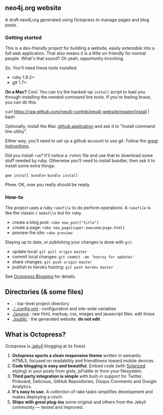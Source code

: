 ## neo4j.org website

A draft neo4j.org generated using Octopress to manage pages and blog posts.

### Getting started

This is a dev-friendly project for building a website, easily extensible
into a full web application. That also means it is a little un-friendly
for normal people. What's that sound? Oh yeah, opportunity knocking.

So. You'll need these tools installed:

* ruby 1.9.2+
* git 1.7+

**On a Mac?** Cool. You can try the hacked-up `install` script to lead you through installing
the needed command line tools. If you're feeling brave, you can do this:

  curl https://raw.github.com/neo4j-contrib/neo4j-website/master/install | bash

Optionally, install the Mac [github application](http://mac.github.com) and ask it to "Install command line utility".

Either way, you'll need to set up a github account to use git. Follow the [great instructions](https://help.github.com/articles/set-up-git).

Did you install `rvm`? It'll notice a .rvmrc file and use that to download some stuff needed by ruby.
Otherwise you'll need to install bundler, then ask it to install some extra things:

  `gem install bundler`
  `bundle install`

Phew. OK, now you really should be ready. 

### How-to

The project uses a ruby `rakefile` to do perform operations. A `rakefile` is like the
classic `C` `makefile` but for ruby. 

- create a blog post: `rake new_post["title"]`
- create a page: `rake new_page[super-awesome/page.html]`
- preview the site: `rake preview`

Staying up to date, or publishing your changes is done with `git`:
- update local: `git pull origin master`
- commit local changes: `git commit -am 'hooray for updates'`
- share changes: `git push origin master`
- publish to heroku hosting: `git push heroku master`

See [Octopress Blogging](http://octopress.org/docs/blogging/) for details.

## Directories (& some files)

- . : top-level project directory 
- [./_config.yml](neo4j-website/tree/master/_config.yml) : configuration and site-wide variables
- [./source](neo4j-website/tree/master/source) : raw html, markup, css, images and javascript files. edit these
- [./public](neo4j-website/tree/master/public) : the generated website. **do not edit**


## What is Octopress?

Octopress is [Jekyll](https://github.com/mojombo/jekyll) blogging at its finest.

1. **Octopress sports a clean responsive theme** written in semantic HTML5, focused on readability and friendliness toward mobile devices.
2. **Code blogging is easy and beautiful.** Embed code (with [Solarized](http://ethanschoonover.com/solarized) styling) in your posts from gists, jsFiddle or from your filesystem.
3. **Third party integration is simple** with built-in support for Twitter, Pinboard, Delicious, GitHub Repositories, Disqus Comments and Google Analytics.
4. **It's easy to use.** A collection of rake tasks simplifies development and makes deploying a cinch.
5. **Ships with great plug-ins** some original and others from the Jekyll community &mdash; tested and improved.
